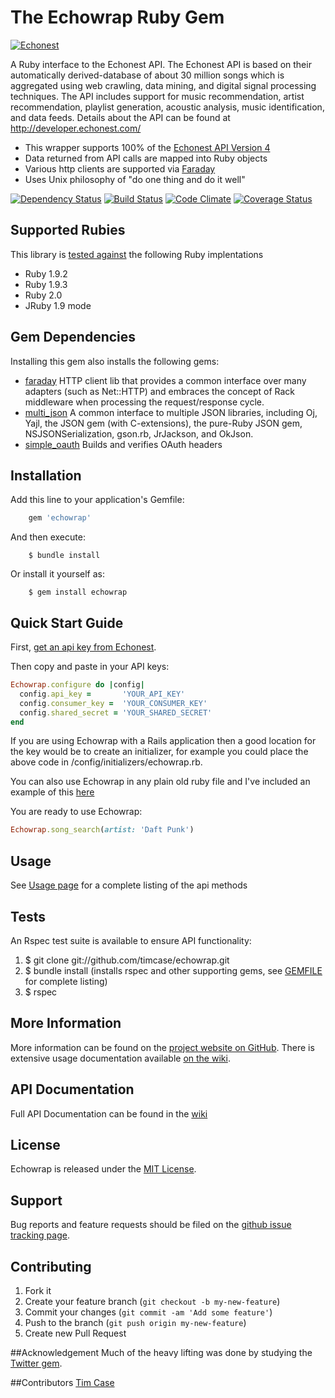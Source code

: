 # The Echowrap Ruby Gem
[![Echonest](http://echonest.com/static/img/logos/250x200_dk.gif)](http://developer.echonest.com/index.html)

A Ruby interface to the Echonest API. The Echonest API is based on their
automatically derived-database of about 30 million songs which
is aggregated using web crawling, data mining, and digital signal
processing techniques. The API includes support for music
recommendation, artist recommendation,  playlist generation, acoustic
analysis, music identification, and data feeds. Details about the API
can be found at http://developer.echonest.com/

* This wrapper supports 100% of the [Echonest API Version 4](http://developer.echonest.com/docs/v4)
* Data returned from API calls are mapped into Ruby objects
* Various http clients are supported via [Faraday](https://github.com/lostisland/faraday)
* Uses Unix philosophy of "do one thing and do it well"

[![Dependency Status](https://gemnasium.com/timcase/echowrap.png)](https://gemnasium.com/timcase/echowrap)
[![Build
Status](https://travis-ci.org/timcase/echowrap.png)](https://travis-ci.org/timcase/echowrap)
[![Code Climate](https://codeclimate.com/github/timcase/echonest.png)](https://codeclimate.com/github/timcase/echonest)
[![Coverage Status](https://coveralls.io/repos/timcase/echonest/badge.png?branch=master)](https://coveralls.io/r/timcase/echonest?branch=master)

## Supported Rubies
This library is [tested against](https://travis-ci.org/timcase/echonest) the following Ruby implentations 
* Ruby 1.9.2
* Ruby 1.9.3 
* Ruby 2.0
* JRuby 1.9 mode

## Gem Dependencies
Installing this gem also installs the following gems:

* [faraday](https://github.com/lostisland/faraday) HTTP client lib that provides a common interface over many adapters (such as Net::HTTP) and embraces the concept of Rack middleware when processing the request/response cycle.
* [multi_json](https://github.com/intridea/multi_json) A common interface to multiple JSON libraries, including Oj, Yajl, the JSON gem (with C-extensions), the pure-Ruby JSON gem, NSJSONSerialization, gson.rb, JrJackson, and OkJson. 
* [simple_oauth](https://github.com/laserlemon/simple_oauth) Builds and verifies OAuth headers

## Installation

Add this line to your application's Gemfile:
```ruby
    gem 'echowrap'
```
And then execute:
```shell
    $ bundle install
```
Or install it yourself as:
```shell
    $ gem install echowrap
```
## Quick Start Guide

First, [get an api key from Echonest][register].

Then copy and paste in your API keys:

```ruby
Echowrap.configure do |config|
  config.api_key =       'YOUR_API_KEY'
  config.consumer_key =  'YOUR_CONSUMER_KEY'
  config.shared_secret = 'YOUR_SHARED_SECRET'
end
```
If you are using Echowrap with a Rails application then a good location
for the key would be to create an initializer, for example you could
place the above code in /config/initializers/echowrap.rb.

You can also use Echowrap in any plain old ruby file and I've included
an example of this
[here](https://github.com/timcase/echowrap/examples/echowrap.examples.rb)

You are ready to use Echowrap:

```ruby
Echowrap.song_search(artist: 'Daft Punk')
```

[register]: http://developer.echonest.com/account/register

## Usage
See [Usage page](https://github.com/timcase/echonest/wiki) for a complete listing of the api methods

## Tests
An Rspec test suite is available to ensure API functionality:

1. $ git clone git://github.com/timcase/echowrap.git
2. $ bundle install (installs rspec and other supporting gems, see
   [GEMFILE](https://github.com/timcase/echonest/blob/master/Gemfile)
   for complete listing)
3. $ rspec

## More Information
More information can be found on the [project website on
GitHub](https://github.com/timcase/echowrap). There is extensive usage
documentation available [on the
wiki](https://github.com/timcase/echowrap/wiki).

## API Documentation
Full API Documentation can be found in the
[wiki](https://github.com/timcase/echowrap/wiki)

## License
Echowrap is released under the [MIT
License](https://github.com/timcase/echowrap/blob/master/LICENSE.txt).

## Support
Bug reports and feature requests should be filed on the [github issue
tracking page](https://github.com/timcase/echowrap/issues). 

## Contributing

1. Fork it
2. Create your feature branch (`git checkout -b my-new-feature`)
3. Commit your changes (`git commit -am 'Add some feature'`)
4. Push to the branch (`git push origin my-new-feature`)
5. Create new Pull Request

##Acknowledgement
Much of the heavy lifting was done by studying the [Twitter gem](https://github.com/sferik/twitter).

##Contributors
[Tim Case](timcase.me)
